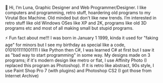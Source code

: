 👋 Hi, I’m Luna, Graphic Designer and Web Programmer/Designer. I like computers and programming, retro stuff, hoardering old programs to my Virutal Box Machine. Old minded but don't like new trends. I’m interested in retro stuff like old Windows OSes like XP and 2K, programs like old 3D programs etc and most of all making small but stupid programs.



⚡ Fun fact about me!!!
I was born in January 1 1999, kinda it used for "faking age" for minors but I see my birthday as special like a code, 0101011111001111
I like Python then C#, I was learned C# at first but I saw it as "bad way to start programming" in some way.
My designs made on 3 programs; if it's modern design like metro or flat, I use Affinity Photo (I replaced this program as Photoshop). If it is retro like abstract, 90s style, I use Paint Shop Pro 7 (with plugins) and Photoshop CS2 (I got those from Internet Archive)


<!---
TheSparrowhawk1999/TheSparrowhawk1999 is a ✨ special ✨ repository because its `README.md` (this file) appears on your GitHub profile.
You can click the Preview link to take a look at your changes.
--->
